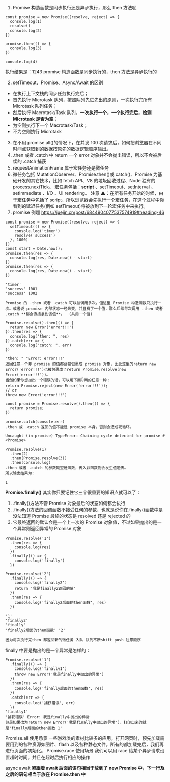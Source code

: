 1. Promise 构造函数是同步执行还是异步执行，那么 then 方法呢

```JS
const promise = new Promise((resolve, reject) => {
  console.log(1)
  resolve()
  console.log(2)
})

promise.then(() => {
  console.log(3)
})

console.log(4)

```

执行结果是：1243
promise 构造函数是同步执行的，then 方法是异步执行的

2. setTimeout、Promise、Async/Await 的区别

- 在执行上下文栈的同步任务执行完后；
- 首先执行 Microtask 队列，按照队列先进先出的原则，一次执行完所有 Microtask 队列任务；
- 然后执行 Macrotask/Task 队列，**一次执行一个，一个执行完后，检测 Microtask 是否为空**；
- 为空则执行下一个 Macrotask/Task；
- 不为空则执行 Microtask

3. 在不用 promise.all()的情况下，在并发 100 次请求后，如何把浏览器在不同时间点获取到的数据按原先的数据逻辑顺序输出。
4. .then 或者 .catch 中 return 一个 error 对象并不会抛出错误，所以不会被后续的 .catch 捕获
5. requestAnimationFrame 属于宏任务还是微任务
6. 微任务包括
   MutationObserver、Promise.then()或 catch()、Promise 为基础开发的其它技术，比如 fetch API、V8 的垃圾回收过程、Node 独有的 process.nextTick。
   宏任务包括：**script** 、setTimeout、setInterval 、setImmediate 、I/O 、UI rendering。
   注意 ⚠️：在所有任务开始的时候，由于宏任务中包括了 script，所以浏览器会先执行一个宏任务，在这个过程中你看到的延迟任务(例如 setTimeout)将被放到下一轮宏任务中来执行。
7. promise 例题
   https://juejin.cn/post/6844904077537574919#heading-46

```JS
const promise = new Promise((resolve, reject) => {
  setTimeout(() => {
    console.log('timer')
    resolve('success')
  }, 1000)
})
const start = Date.now();
promise.then(res => {
  console.log(res, Date.now() - start)
})
promise.then(res => {
  console.log(res, Date.now() - start)
})

'timer'
'success' 1001
'success' 1002

Promise 的 .then 或者 .catch 可以被调用多次，但这里 Promise 构造函数只执行一次。或者说 promise 内部状态一经改变，并且有了一个值，那么后续每次调用 .then 或者 .catch **都会直接拿到该值**。  (共用一个值)
```

```JS
Promise.resolve().then(() => {
  return new Error('error!!!')
}).then(res => {
  console.log("then: ", res)
}).catch(err => {
  console.log("catch: ", err)
})

"then: " "Error: error!!!"
返回任意一个非 promise 的值都会被包裹成 promise 对象，因此这里的return new Error('error!!!')也被包裹成了return Promise.resolve(new Error('error!!!'))。
当然如果你想抛出一个错误的话，可以用下面👇两的任意一种：
return Promise.reject(new Error('error!!!'));
// or
throw new Error('error!!!')
```

```JS
const promise = Promise.resolve().then(() => {
  return promise;
})

promise.catch(console.err)
.then 或 .catch 返回的值不能是 promise 本身，否则会造成死循环。

Uncaught (in promise) TypeError: Chaining cycle detected for promise #<Promise>
```

```JS
Promise.resolve(1)
  .then(2)
  .then(Promise.resolve(3))
  .then(console.log)
.then 或者 .catch 的参数期望是函数，传入非函数则会发生值透传。
所以输出结果为：

1

```

**Promise.finally()**
其实你只要记住它三个很重要的知识点就可以了：

1. .finally()方法不管 Promise 对象最后的状态如何都会执行
2. .finally()方法的回调函数不接受任何的参数，也就是说你在.finally()函数中是没法知道 Promise 最终的状态是 resolved 还是 rejected 的
3. 它最终返回的默认会是一个上一次的 Promise 对象值，不过如果抛出的是一个异常则返回异常的 Promise 对象

```JS
Promise.resolve('1')
  .then(res => {
    console.log(res)
  })
  .finally(() => {
    console.log('finally')
  })

Promise.resolve('2')
  .finally(() => {
    console.log('finally2')
  	return '我是finally2返回的值'
  })
  .then(res => {
    console.log('finally2后面的then函数', res)
  })

'1'
'finally2'
'finally'
'finally2后面的then函数' '2'

因为每次执行完then 都返回新的微任务 入队 队列不断shift push 注意顺序
```

finally 中要是抛出的是一个异常是怎样的：

```JS
Promise.resolve('1')
  .finally(() => {
    console.log('finally1')
    throw new Error('我是finally中抛出的异常')
  })
  .then(res => {
    console.log('finally后面的then函数', res)
  })
  .catch(err => {
    console.log('捕获错误', err)
  })
'finally1'
'捕获错误' Error: 我是finally中抛出的异常
但是如果改为return new Error('我是finally中抛出的异常')，打印出来的就是'finally后面的then函数 1'
```

Promise.all 使用场景
一些游戏类的素材比较多的应用，打开网页时，预先加载需要用到的各种资源如图片、flash 以及各种静态文件。所有的都加载完后，我们再进行页面的初始化。
Promise.race 使用场景
我们可以用 race 给某个异步请求设置超时时间，并且在超时后执行相应的操作

async await
**紧跟着 await 后面的语句相当于放到了 new Promise 中，下一行及之后的语句相当于放在 Promise.then 中**
